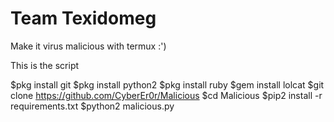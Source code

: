 # Team Texidomeg 
Make it virus malicious with termux :')


This is the script

$pkg install git
$pkg install python2
$pkg install ruby
$gem install lolcat
$git clone https://github.com/CyberEr0r/Malicious
$cd Malicious
$pip2 install -r requirements.txt
$python2 malicious.py
